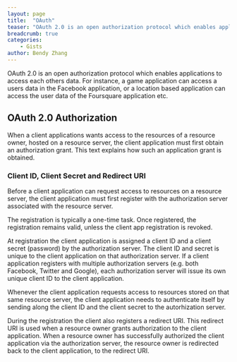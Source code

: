 ```yaml
---
layout: page
title:  "OAuth"
teaser: "OAuth 2.0 is an open authorization protocol which enables applications to access each others data. For instance, a game application can access a users data in the Facebook application, or a location based application can access the user data of the Foursquare application etc."
breadcrumb: true
categories:
    - Gists
author: Bendy Zhang
---
```


OAuth 2.0 is an open authorization protocol which enables applications to access each others data. For instance, a game application can access a users data in the Facebook application, or a location based application can access the user data of the Foursquare application etc.

## OAuth 2.0 Authorization

When a client applications wants access to the resources of a resource owner, hosted on a resource server, the client application must first obtain an authorization grant. This text explains how such an application grant is obtained.

### Client ID, Client Secret and Redirect URI

Before a client application can request access to resources on a resource server, the client application must first register with the authorization server associated with the resource server.

The registration is typically a one-time task. Once registered, the registration remains valid, unless the client app registration is revoked.

At registration the client application is assigned a client ID and a client secret (password) by the authorization server. The client ID and secret is unique to the client application on that authorization server. If a client application registers with multiple authorization servers (e.g. both Facebook, Twitter and Google), each authorization server will issue its own unique client ID to the client application.

Whenever the client application requests access to resources stored on that same resource server, the client application needs to authenticate itself by sending along the client ID and the client secret to the autorhization server.

During the registration the client also registers a redirect URI. This redirect URI is used when a resource owner grants authorization to the client application. When a resource owner has successfully authorized the client application via the authorization server, the resource owner is redirected back to the client application, to the redirect URI.

